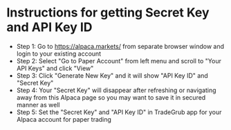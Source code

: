 # Instructions for getting Secret Key and API Key ID
 - Step 1: Go to https://alpaca.markets/ from separate browser window and login to your existing account
 - Step 2: Select "Go to Paper Account" from left menu and scroll to "Your API Keys" and click "View"
 - Step 3: Click "Generate New Key" and it will show "API Key ID" and "Secret Key"
 - Step 4: Your "Secret Key" will disappear after refreshing or navigating away from this Alpaca page so you may want to save it in secured manner as well
 - Step 5: Set the "Secret Key" and "API Key ID" in TradeGrub app for your Alpaca account for paper trading

